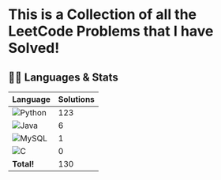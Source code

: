 # This is a Collection of all the LeetCode Problems that I have Solved!



## 🧑‍💻 Languages & Stats
| Language      | Solutions |
| ------------- | ----------|
| ![Python](https://img.shields.io/badge/-Python-3776AB?style=flat&logo=python&logoColor=white) | 123 |
| ![Java](https://img.shields.io/badge/-Java-007396?style=flat&logo=java&logoColor=white) | 6 |
| ![MySQL](https://img.shields.io/badge/MySQL-4479A1?logo=mysql&logoColor=fff) | 1 |
| ![C](https://img.shields.io/badge/C-00599C?logo=c&logoColor=white) | 0 |
| **Total!** | 130 |

